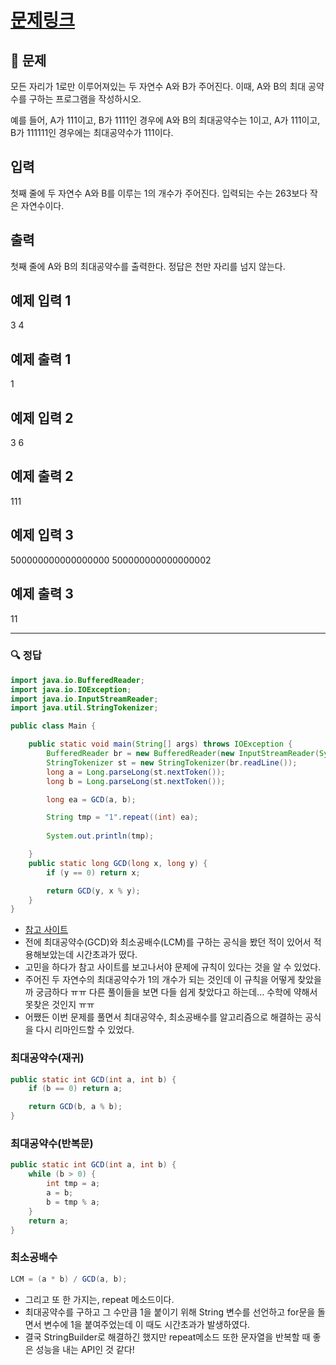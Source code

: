 # [문제링크](https://www.acmicpc.net/problem/1850)

## 📝 문제

모든 자리가 1로만 이루어져있는 두 자연수 A와 B가 주어진다. 이때, A와 B의 최대 공약수를 구하는 프로그램을 작성하시오.

예를 들어, A가 111이고, B가 1111인 경우에 A와 B의 최대공약수는 1이고, A가 111이고, B가 111111인 경우에는 최대공약수가 111이다.

## 입력

첫째 줄에 두 자연수 A와 B를 이루는 1의 개수가 주어진다. 입력되는 수는 263보다 작은 자연수이다.

## 출력

첫째 줄에 A와 B의 최대공약수를 출력한다. 정답은 천만 자리를 넘지 않는다.

## 예제 입력 1 

3 4

## 예제 출력 1 

1

## 예제 입력 2 
3 6

## 예제 출력 2 

111

## 예제 입력 3 

500000000000000000 500000000000000002

## 예제 출력 3

11

---

### 🔍 정답

```java
import java.io.BufferedReader;
import java.io.IOException;
import java.io.InputStreamReader;
import java.util.StringTokenizer;

public class Main {

    public static void main(String[] args) throws IOException {
        BufferedReader br = new BufferedReader(new InputStreamReader(System.in));
        StringTokenizer st = new StringTokenizer(br.readLine());
        long a = Long.parseLong(st.nextToken());
        long b = Long.parseLong(st.nextToken());

        long ea = GCD(a, b);

        String tmp = "1".repeat((int) ea);
        
        System.out.println(tmp);

    }
    public static long GCD(long x, long y) {
        if (y == 0) return x;

        return GCD(y, x % y);
    }
}
```
- [참고 사이트](https://soojong.tistory.com/entry/%EC%95%8C%EA%B3%A0%EB%A6%AC%EC%A6%98%EC%9E%90%EB%B0%94-%EB%B0%B1%EC%A4%80-1850%EB%B2%88-%EC%B5%9C%EB%8C%80%EA%B3%B5%EC%95%BD%EC%88%98)
- 전에 최대공약수(GCD)와 최소공배수(LCM)를 구하는 공식을 봤던 적이 있어서 적용해보았는데 시간초과가 떴다.
- 고민을 하다가 참고 사이트를 보고나서야 문제에 규칙이 있다는 것을 알 수 있었다.
- 주어진 두 자연수의 최대공약수가 1의 개수가 되는 것인데 이 규칙을 어떻게 찾았을까 궁금하다 ㅠㅠ 다른 풀이들을 보면 다들 쉽게 찾았다고 하는데... 수학에 약해서 못찾은 것인지 ㅠㅠ
- 어쨌든 이번 문제를 풀면서 최대공약수, 최소공배수를 알고리즘으로 해결하는 공식을 다시 리마인드할 수 있었다.

### 최대공약수(재귀)

```java
public static int GCD(int a, int b) {
	if (b == 0) return a;

	return GCD(b, a % b);
}
```

### 최대공약수(반복문)

```java
public static int GCD(int a, int b) {
	while (b > 0) {
		int tmp = a;
		a = b;
		b = tmp % a;
	}
	return a;
}
```

### 최소공배수

```java
LCM = (a * b) / GCD(a, b);
```

- 그리고 또 한 가지는, repeat 메소드이다.
- 최대공약수를 구하고 그 수만큼 1을 붙이기 위해 String 변수를 선언하고 for문을 돌면서 변수에 1을 붙여주었는데 이 때도 시간초과가 발생하였다.
- 결국 StringBuilder로 해결하긴 했지만 repeat메소드 또한 문자열을 반복할 때 좋은 성능을 내는 API인 것 같다!